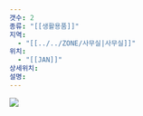 ```yaml
---
갯수: 2
종류: "[[생활용품]]"
지역:
  - "[[../../ZONE/사무실|사무실]]"
위치:
  - "[[JAN]]"
상세위치: 
설명:
---
```

![](http://192.168.50.22/devices/250419_IMG_0003.jpeg)



